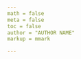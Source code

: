 ```yaml
---
math = false 
meta = false 
toc = false 
author = "AUTHOR NAME"
markup = mmark

---
```



<!--more-->
